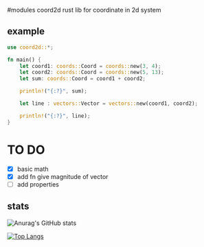 #modules coord2d
rust lib for coordinate in 2d system

## example

```rust
use coord2d::*;

fn main() {
    let coord1: coords::Coord = coords::new(3, 4);
    let coord2: coords::Coord = coords::new(5, 13);
    let sum: coords::Coord = coord1 + coord2;

    println!("{:?}", sum);

    let line : vectors::Vector = vectors::new(coord1, coord2);

    println!("{:?}", line);
}

```

# TO DO

- [x] basic math
- [X] add fn give magnitude of vector
- [ ] add properties

## stats

![Anurag's GitHub stats](https://github-readme-stats.vercel.app/api?username=abdellatif-dev&show_icons=true&theme=radical)

[![Top Langs](https://github-readme-stats.vercel.app/api/top-langs/?username=abdellatif-dev&layout=compact&show_icons=true&theme=radical)](https://github.com/abdellatif-dev/github-readme-stats)
